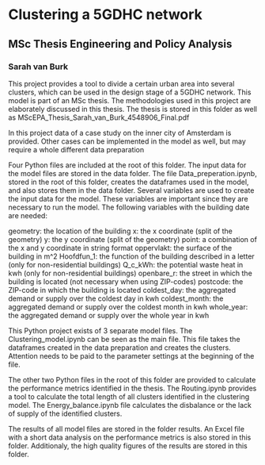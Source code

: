 
# Clustering a 5GDHC network
## MSc Thesis Engineering and Policy Analysis
### Sarah van Burk

This project provides a tool to divide a certain urban area into several clusters, which can be used in the design stage of a 5GDHC network. This model is part of an MSc thesis. The methodologies used in this project are elaborately discussed in this thesis. The thesis is stored in this folder as well as MScEPA_Thesis_Sarah_van_Burk_4548906_Final.pdf

In this project data of a case study on the inner city of Amsterdam is provided. Other cases can be implemented in the model as well, but may require a whole different data preparation

Four Python files are included at the root of this folder. The input data for the model files are stored in the data folder. The file Data_preperation.ipynb, stored in the root of this folder, creates the dataframes used in the model, and also stores them in the data folder. Several variables are used to create the input data for the model. These variables are important since they are necessary to run the model. The following variables with the building date are needed:

geometry: the location of the building
x: the x coordinate (split of the geometry)
y: the y coordinate (split of the geometry)
point: a combination of the x and y coordinate in string format
oppervlakt: the surface of the building in m^2
Hoofdfun_1: the function of the building described in a letter (only for non-residential buildings)
Q_c_kWh: the potential waste heat in kwh (only for non-residential buildings)
openbare_r: the street in which the building is located (not necessary when using ZIP-codes)
postcode: the ZIP-code in which the building is located
coldest_day: the aggregated demand or supply over the coldest day in kwh
coldest_month: the aggregated demand or supply over the coldest month in kwh
whole_year: the aggregated demand or supply over the whole year in kwh

This Python project exists of 3 separate model files. The Clustering_model.ipynb can be seen as the main file. This file takes the dataframes created in the data preparation and creates the clusters. Attention needs to be paid to the parameter settings at the beginning of the file.

The other two Python files in the root of this folder are provided to calculate the performance metrics identified in the thesis. The Routing.ipynb provides a tool to calculate the total length of all clusters identified in the clustering model. The Energy_balance.ipynb file calculates the disbalance or the lack of supply of the identified clusters.

The results of all model files are stored in the folder results. An Excel file with a short data analysis on the performance metrics is also stored in this folder. Additionaly, the high quality figures of the results are stored in this folder.
